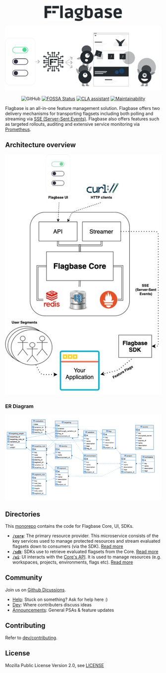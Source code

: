 <div align="center">

  <img width="250px" src="./www/docs/assets/img/banner-dark.svg" /></br>

  <img width="570px"  src="./www/docs/assets/img/readme-banner.svg" /></br>

  ![GitHub](https://img.shields.io/github/license/flagbase/flagbase)
  [![FOSSA Status](https://app.fossa.com/api/projects/git%2Bgithub.com%2Fflagbase%2Fflagbase.svg?type=shield)](https://app.fossa.com/projects/git%2Bgithub.com%2Fflagbase%2Fflagbase?ref=badge_shield)
  [![CLA assistant](https://cla-assistant.io/readme/badge/flagbase/flagbase)](https://cla-assistant.io/flagbase/flagbase)
  [![Maintainability](https://api.codeclimate.com/v1/badges/a4766905458a5cb74f7b/maintainability)](https://codeclimate.com/github/flagbase/flagbase/maintainability)

</div>

Flagbase is an all-in-one feature management solution. Flagbase offers two delivery mechanisms for transporting flagsets including both polling and streaming via [SSE (Server-Sent Events)](https://developer.mozilla.org/en-US/docs/Web/API/Server-sent_events/Using_server-sent_events). Flagbase also offers features such as targeted rollouts, auditing and extensive service monitoring via [Prometheus](https://prometheus.io).


## Architecture overview
<div align="center">
  <img width="570px" aria-label="Architecture Diagram" src="./www/dev/assets/dev/system-in-context.jpg" /></br>
</div>

### ER Diagram
![ER Diagram](./www/dev/assets/dev/er-diagram.png)

## Directories
This [monorepo](https://en.wikipedia.org/wiki/Monorepo) contains the code for Flagbase Core, UI, SDKs.
* **[`/core`](./core/README.md)**: The primary resource provider. This microservice consists of the key services used to manage protected resources and stream evaluated flagsets down to consumers (via the SDK). [Read more](./core/README.md)
* **[`/sdk`](./sdk/README.md)**: SDKs use to retrieve evaluated flagsets from the Core. [Read more](./sdk/README.md)
* **[`/ui`](./ui/README.md)**: UI interacts with the [Core's API](https://flagbase.com/docs/api). It is used to manage resources (e.g. workspaces, projects, environments, flags etc). [Read more](./ui/README.md)

## Community
Join us on [Github Dicussions](https://github.com/flagbase/flagbase/discussions).
* [Help](https://github.com/flagbase/flagbase/discussions/categories/help): Stuck on something? Ask for help here :)
* [Dev](https://github.com/flagbase/flagbase/discussions/categories/dev): Where contributers discuss ideas
* [Announcements](https://github.com/flagbase/flagbase/discussions/categories/announcements):  General PSAs & feature updates

## Contributing
Refer to [dev/contributing](./www/dev/contributing/1_overview.md).

## License
Mozilla Public License Version 2.0, see [LICENSE](./LICENSE)
